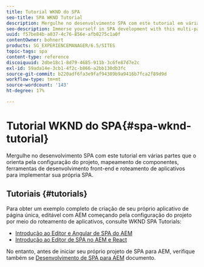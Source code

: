 ```yaml
---
title: Tutorial WKND do SPA
seo-title: SPA WKND Tutorial
description: Mergulhe no desenvolvimento SPA com este tutorial em várias partes que o orienta pela configuração do projeto, mapeamento de componentes, ferramentas de desenvolvimento front-end e roteamento de aplicativos para implementar sua própria SPA.
seo-description: Immerse yourself in SPA development with this multi-part tutorial leading you through project setup, component mapping, front-end development tools, and application routing to implement your own SPA.
uuid: f57be84b-a037-4c76-856e-afb0275c1a0f
contentOwner: bohnert
products: SG_EXPERIENCEMANAGER/6.5/SITES
topic-tags: spa
content-type: reference
discoiquuid: 2dbe18c1-8d79-4685-911b-3c6fe87d7e2c
exl-id: 59ada14e-3cb1-4f2c-b866-a2bb130db3fc
source-git-commit: b220adf6fa3e9faf94389b9a9416b7fca2f89d9d
workflow-type: tm+mt
source-wordcount: '143'
ht-degree: 17%

---
```


# Tutorial WKND do SPA{#spa-wknd-tutorial}

Mergulhe no desenvolvimento SPA com este tutorial em várias partes que o orienta pela configuração do projeto, mapeamento de componentes, ferramentas de desenvolvimento front-end e roteamento de aplicativos para implementar sua própria SPA.

## Tutoriais {#tutorials}

Para obter um exemplo completo de criação de seu próprio aplicativo de página única, editável com AEM começando pela configuração do projeto por meio do roteamento de aplicativos, consulte WKND SPA Tutorials:

* [Introdução ao Editor e Angular de SPA do AEM](https://docs.adobe.com/content/help/en/experience-manager-learn/spa-angular-tutorial/overview.html)
* [Introdução ao Editor de SPA no AEM e React](https://docs.adobe.com/content/help/en/experience-manager-learn/spa-react-tutorial/overview.html)

No entanto, antes de iniciar seu próprio projeto de SPA para AEM, verifique também se [Desenvolvimento de SPA para AEM](/help/sites-developing/spa-architecture.md) documento.

